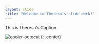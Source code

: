```yaml
---
layout: slide
title: "Welcome to Theresa's slide deck!"
---
```


This is Theresa's Caption

![cooler-octocat](https://octodex.github.com/images/puddle_jumper_octodex.jpg)
{: .center}
